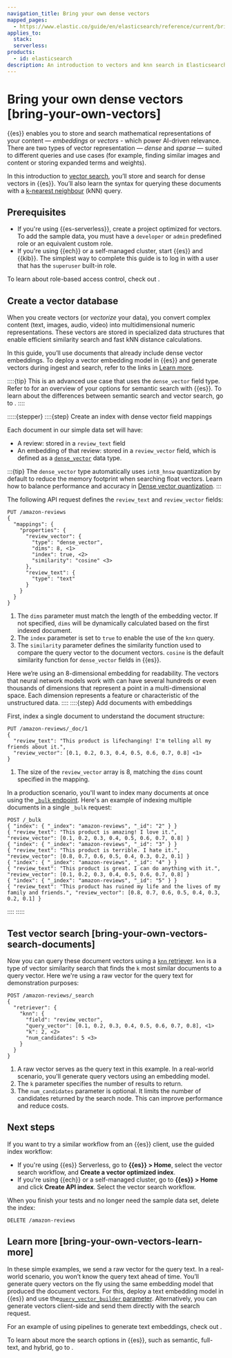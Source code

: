 ```yaml
---
navigation_title: Bring your own dense vectors
mapped_pages:
  - https://www.elastic.co/guide/en/elasticsearch/reference/current/bring-your-own-vectors.html
applies_to:
  stack:
  serverless:
products:
  - id: elasticsearch
description: An introduction to vectors and knn search in Elasticsearch.
---
```


# Bring your own dense vectors [bring-your-own-vectors]

{{es}} enables you to store and search mathematical representations of your content — _embeddings_ or _vectors_ - which power AI-driven relevance. There are two types of vector representation — _dense_ and _sparse_ — suited to different queries and use cases (for example, finding similar images and content or storing expanded terms and weights).

In this introduction to [vector search](/solutions/search/vector.md), you’ll store and search for dense vectors in {{es}}. You’ll also learn the syntax for querying these documents with a [k-nearest neighbour](/solutions/search/vector/knn.md) (kNN) query.

## Prerequisites

* If you're using {{es-serverless}}, create a project optimized for vectors. To add the sample data, you must have a `developer` or `admin` predefined role or an equivalent custom role.
* If you're using {{ech}} or a self-managed cluster, start {{es}} and {{kib}}. The simplest way to complete this guide is to log in with a user that has the `superuser` built-in role.
  
To learn about role-based access control, check out [](/deploy-manage/users-roles/cluster-or-deployment-auth/user-roles.md).

## Create a vector database

When you create vectors (or _vectorize_ your data), you convert complex content (text, images, audio, video) into multidimensional numeric representations. These vectors are stored in specialized data structures that enable efficient similarity search and fast kNN distance calculations.

In this guide, you’ll use documents that already include dense vector embeddings. To deploy a vector embedding model in {{es}} and generate vectors during ingest and search, refer to the links in [Learn more](#bring-your-own-vectors-learn-more).

::::{tip}
This is an advanced use case that uses the `dense_vector` field type. Refer to [](/solutions/search/semantic-search.md) for an overview of your options for semantic search with {{es}}.
To learn about the differences between semantic search and vector search, go to [](/solutions/search/ai-search/ai-search.md).
::::

:::::{stepper}
::::{step} Create an index with dense vector field mappings

Each document in our simple data set will have:

* A review: stored in a `review_text` field
* An embedding of that review: stored in a `review_vector` field, which is defined as a [`dense_vector`](elasticsearch://reference/elasticsearch/mapping-reference/dense-vector.md) data type.

:::{tip}
The `dense_vector` type automatically uses `int8_hnsw` quantization by default to reduce the memory footprint when searching float vectors. Learn how to balance performance and accuracy in [Dense vector quantization](elasticsearch://reference/elasticsearch/mapping-reference/dense-vector.md#dense-vector-quantization).
:::

The following API request defines the `review_text` and `review_vector` fields:

```console
PUT /amazon-reviews
{
  "mappings": {
    "properties": {
      "review_vector": {
        "type": "dense_vector",
        "dims": 8, <1>
        "index": true, <2>
        "similarity": "cosine" <3>
      },
      "review_text": {
        "type": "text"
      }
    }
  }
}
```

1. The `dims` parameter must match the length of the embedding vector. If not specified, `dims` will be dynamically calculated based on the first indexed document.
2. The `index` parameter is set to `true` to enable the use of the `knn` query.
3. The `similarity` parameter defines the similarity function used to compare the query vector to the document vectors. `cosine` is the default similarity function for `dense_vector` fields in {{es}}.

Here we’re using an 8-dimensional embedding for readability. The vectors that neural network models work with can have several hundreds or even thousands of dimensions that represent a point in a multi-dimensional space. Each dimension represents a feature or characteristic of the unstructured data.
::::
::::{step} Add documents with embeddings

First, index a single document to understand the document structure:

```console
PUT /amazon-reviews/_doc/1
{
  "review_text": "This product is lifechanging! I'm telling all my friends about it.",
  "review_vector": [0.1, 0.2, 0.3, 0.4, 0.5, 0.6, 0.7, 0.8] <1>
}
```

1. The size of the `review_vector` array is 8, matching the `dims` count specified in the mapping.

In a production scenario, you'll want to index many documents at once using the [`_bulk` endpoint]({{es-apis}}operation/operation-bulk).
Here's an example of indexing multiple documents in a single `_bulk` request:

```console
POST /_bulk
{ "index": { "_index": "amazon-reviews", "_id": "2" } }
{ "review_text": "This product is amazing! I love it.", "review_vector": [0.1, 0.2, 0.3, 0.4, 0.5, 0.6, 0.7, 0.8] }
{ "index": { "_index": "amazon-reviews", "_id": "3" } }
{ "review_text": "This product is terrible. I hate it.", "review_vector": [0.8, 0.7, 0.6, 0.5, 0.4, 0.3, 0.2, 0.1] }
{ "index": { "_index": "amazon-reviews", "_id": "4" } }
{ "review_text": "This product is great. I can do anything with it.", "review_vector": [0.1, 0.2, 0.3, 0.4, 0.5, 0.6, 0.7, 0.8] }
{ "index": { "_index": "amazon-reviews", "_id": "5" } }
{ "review_text": "This product has ruined my life and the lives of my family and friends.", "review_vector": [0.8, 0.7, 0.6, 0.5, 0.4, 0.3, 0.2, 0.1] }
```

::::
:::::

## Test vector search [bring-your-own-vectors-search-documents]

Now you can query these document vectors using a [`knn` retriever](elasticsearch://reference/elasticsearch/rest-apis/retrievers.md#knn-retriever). `knn` is a type of vector similarity search that finds the `k` most similar documents to a query vector. Here we're using a raw vector for the query text for demonstration purposes:

```console
POST /amazon-reviews/_search
{
  "retriever": {
    "knn": {
      "field": "review_vector",
      "query_vector": [0.1, 0.2, 0.3, 0.4, 0.5, 0.6, 0.7, 0.8], <1>
      "k": 2, <2>
      "num_candidates": 5 <3>
    }
  }
}
```

1. A raw vector serves as the query text in this example. In a real-world scenario, you'll generate query vectors using an embedding model.
2. The `k` parameter specifies the number of results to return.
3. The `num_candidates` parameter is optional. It limits the number of candidates returned by the search node. This can improve performance and reduce costs.

## Next steps

If you want to try a similar workflow from an {{es}} client, use the guided index workflow:

* If you're using {{es}} Serverless, go to **{{es}} > Home**, select the vector search workflow, and **Create a vector optimized index**.
* If you're using {{ech}} or a self-managed cluster, go to **{{es}} > Home** and click **Create API index**. Select the vector search workflow.

When you finish your tests and no longer need the sample data set, delete the index:

```console
DELETE /amazon-reviews
```

## Learn more [bring-your-own-vectors-learn-more]

In these simple examples, we send a raw vector for the query text. In a real-world scenario, you won’t know the query text ahead of time. You’ll generate query vectors on the fly using the same embedding model that produced the document vectors. For this, deploy a text embedding model in {{es}} and use the[`query_vector_builder` parameter](elasticsearch://reference/query-languages/query-dsl/query-dsl-knn-query.md#knn-query-top-level-parameters). Alternatively, you can generate vectors client-side and send them directly with the search request.

For an example of using pipelines to generate text embeddings, check out [](/solutions/search/vector/dense-versus-sparse-ingest-pipelines.md).

To learn about more the search options in {{es}}, such as semantic, full-text, and hybrid, go to [](/solutions/search/search-approaches.md).
